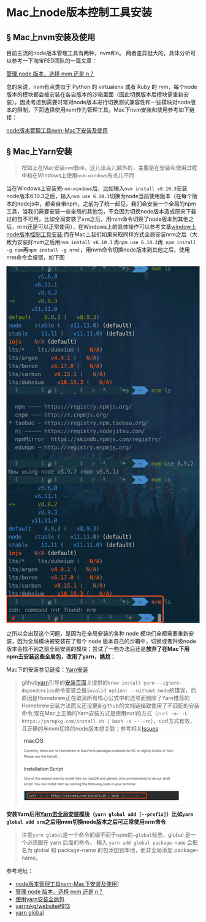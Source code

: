 # Mac上node版本控制工具安装

## § Mac上nvm安装及使用

目前主流的node版本管理工具有两种，nvm和n。
两者差异挺大的，具体分析可以参考一下淘宝FED团队的一篇文章：

[管理 node 版本，选择 nvm 还是 n？](http://taobaofed.org/blog/2015/11/17/nvm-or-n/)

总的来说，nvm有点类似于 Python 的 virtualenv 或者 Ruby 的 rvm，每个node版本的模块都会被安装在各自版本的沙箱里面（因此切换版本后模块需重新安装），因此考虑到需要时常对node版本进行切换测试兼容性和一些模块对node版本的限制，下面选择使用nvm作为管理工具，Mac下nvm安装和使用参考如下链接：

 [node版本管理工具nvm-Mac下安装及使用](https://segmentfault.com/a/1190000004404505)

## § Mac上Yarn安装

> 按如上在Mac安装`nvm`很ok，这儿谈点儿额外的，主要是在安装和使用过程中和在Windows上使用`nvm-windows`有点儿不同

当在Windows上安装完`nvm-windows`后，比如输入`nvm install v6.10.3`安装node版本6.10.3之后，输入`nvm use 6.10.3`切换为node当前使用版本（在每个版本的nodejs中，都会自带npm，之前为了统一起见，我们会安装一个全局的npm工具，当我们需要安装一些全局的其他包，不会因为切换node版本造成原来下载过的包不可用，比如全局安装了`nrm`之后，用nvm命令切换了node版本到其他之后，nrm还是可以正常使用），在Windows上的具体操作可以参考文章[window上node版本控制工具安装](https://github.com/DxLucky/know-how/blob/master/Windows%E4%B8%8Anode%E7%AE%A1%E7%90%86%E5%B7%A5%E5%85%B7%E5%AE%89%E8%A3%85.md);而在Mac上我们如果采取同样方式全局安装nrm之后（大致为安装好nvm之后用`nvm install v6.10.3` 再`npm use 6.10.3`再` npm install -g npm`再`npm install -g nrm`），用nvm命令切换node版本到其他之后，使用nrm命令会报错，如下图

![npmGlobalError](assets/npmGlobalError.jpeg)

之所以会出现这个问题，是因为在全局安装的各种 node 模块们全都需要重新安装，因为全局模块被安装在了每个 node 版本自己的沙箱中，切换或者升级node版本会找不到之前全局安装的模块；尝试了一些办法后还是**放弃了在Mac下用npm去安装这些全局包，改用了yarn，尴尬**；

Mac下的安装参见链接：[Yarn安装](https://yarnpkg.com/en/docs/install#mac-rc)

> github[yarn](https://github.com/yarnpkg/yarn)引导的[安装页面](https://yarnpkg.com/en/docs/install#mac-stable)上提供的`brew install yarn --ignore-dependencies`命令安装会报`invalid option: --without-node`的错误，而原因是Homebrew正在取消所有核心公式中的选项而删除了Yarn推荐的Homebrew安装方法而又还没更新github的文档链接致使用了不匹配的安装命令;现在Mac上正确的Yarn安装方式是使用curl的方式（`curl -o- -L https://yarnpkg.com/install.sh | bash -s -- —rc`），curl方式有效，且正确的与nvm切换的node版本想关联；参考相关[Issues](https://github.com/yarnpkg/website/issues/913)
>
> ![yarnInstall](assets/yarnInstall.png)

**安装Yarn后用[Yarn去全局安装模块](https://yarnpkg.com/lang/zh-hans/docs/cli/global/)（`yarn global add [--prefix]`）比如`yarn global add nrm`之后用nvm切换node版本之后可正常使用nrm命令**

> 注意`yarn global`是一个命令前缀不同于npm的`—global`标志，global 是一个必须跟在 yarn 后面的命令。 输入 `yarn add global package-name` 会把名为 global 和 package-name 的包添加到本地，而非全局添加 package-name。


 参考地址：

 * [node版本管理工具nvm-Mac下安装及使用](https://segmentfault.com/a/1190000004404505)]
 * [管理 node 版本，选择 nvm 还是 n？](http://taobaofed.org/blog/2015/11/17/nvm-or-n/)
 * [使用yarn安装全局包](https://zju.date/install-global-packages-using-yarn/)
 * [yarnpkg/website#913](https://github.com/yarnpkg/website/issues/913)
 * [yarn global](https://yarnpkg.com/lang/zh-hans/docs/cli/global/)

